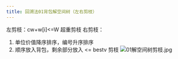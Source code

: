 ```yaml
---
title: 回溯法01背包解空间树（左右剪枝）
---
```

左剪枝：cw+w\[i]<=W 超重剪枝
右剪枝：
1. 单位价值降序排序，编号升序排序
2. 顺序放入背包，剩余部分放入 <= bestv 剪枝
![01解空间树剪枝.jpg](/images/01解空间树剪枝.jpg)
